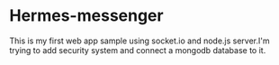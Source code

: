 # Hermes-messenger

This is my first web app sample using socket.io and node.js server.I'm trying to add security system and connect a mongodb database to it.
